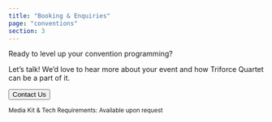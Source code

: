 ```yaml
---
title: "Booking & Enquiries"
page: "conventions"
section: 3
---
```


Ready to level up your convention programming?

Let’s talk! We’d love to hear more about your event and how Triforce Quartet can be a part of it.

<button class="contact-button">Contact Us</button>

<small class="align-center">Media Kit & Tech Requirements: Available upon request</small>